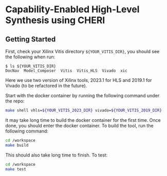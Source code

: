 # Capability-Enabled High-Level Synthesis using CHERI

## Getting Started

First, check your Xilinx Vitis directory `${YOUR_VITIS_DIR}`, you should see the following when run:
```
$ ls ${YOUR_VITIS_DIR}
DocNav  Model_Composer  Vitis  Vitis_HLS  Vivado  xic
```
Here we use two version of Xilinx tools, 2023.1 for HLS and 2019.1 for Vivado (to be refactored in the future).

Start with the docker container by running the following command under the repo:
```sh
make shell vhls=${YOUR_VITIS_2023_DIR} vivado=${YOUR_VITIS_2019_DIR}
```

It may take long time to build the docker container for the first time. Once done, you should enter the docker container. To build the tool, run the following command:
```sh
cd /workspace
make build 
```
This should also take long time to finish. To test:
```sh
cd /workspace
make test 
```
